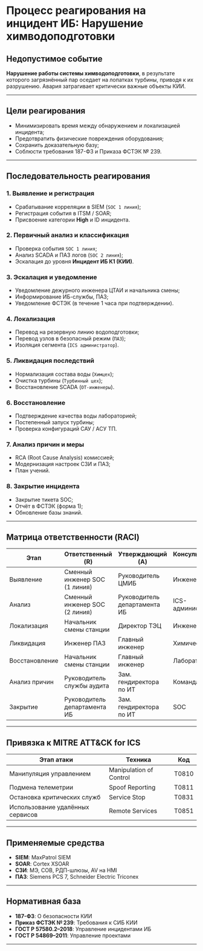 
# Процесс реагирования на инцидент ИБ: Нарушение химводоподготовки

## Недопустимое событие

**Нарушение работы системы химводоподготовки**, в результате которого загрязнённый пар оседает на лопатках турбины, приводя к их разрушению. Авария затрагивает критически важные объекты КИИ.

---

## Цели реагирования

- Минимизировать время между обнаружением и локализацией инцидента;
- Предотвратить физические повреждения оборудования;
- Сохранить доказательную базу;
- Соблюсти требования 187-ФЗ и Приказа ФСТЭК № 239.

---

## Последовательность реагирования

### 1. Выявление и регистрация
- Срабатывание корреляции в SIEM (`SOC 1 линия`);
- Регистрация события в ITSM / SOAR;
- Присвоение категории **High** и ID инцидента.

### 2. Первичный анализ и классификация
- Проверка события `SOC 1 линия`;
- Анализ SCADA и ПАЗ логов (`SOC 2 линия`);
- Эскалация до уровня **Инцидент ИБ К1 (КИИ)**.

### 3. Эскалация и уведомление
- Уведомление дежурного инженера ЦТАИ и начальника смены;
- Информирование ИБ-службы, ПАЗ;
- Уведомление ФСТЭК (в течение 1 часа при подтверждении).

### 4. Локализация
- Перевод на резервную линию водоподготовки;
- Перевод узлов в безопасный режим (`ПАЗ`);
- Изоляция сегмента (`ICS администратор`).

### 5. Ликвидация последствий
- Нормализация состава воды (`Химцех`);
- Очистка турбины (`Турбинный цех`);
- Восстановление SCADA (`OT-инженеры`).

### 6. Восстановление
- Подтверждение качества воды лабораторией;
- Постепенный запуск турбины;
- Проверка конфигураций САУ / АСУ ТП.

### 7. Анализ причин и меры
- RCA (Root Cause Analysis) комиссией;
- Модернизация настроек СЗИ и ПАЗ;
- План учений.

### 8. Закрытие инцидента
- Закрытие тикета SOC;
- Отчёт в ФСТЭК (форма 1);
- Обновление базы знаний.

---

## Матрица ответственности (RACI)

| Этап             | Ответственный (R)                  | Утверждающий (A)             | Консультируемый (C)        | Информируемый (I)           |
|------------------|------------------------------------|-------------------------------|-----------------------------|-----------------------------|
| Выявление        | Сменный инженер SOC (1 линия)      | Руководитель ЦМИБ            | Инженеры ПАЗ                | Начальник смены станции     |
| Анализ           | Сменный инженер SOC (2 линия)      | Руководитель департамента ИБ | ICS-администраторы          | Главный инженер             |
| Локализация      | Начальник смены станции            | Директор ТЭЦ                  | Инженер ПАЗ                 | SOC, химический цех         |
| Ликвидация       | Инженер ПАЗ                        | Главный инженер              | Химический цех              | SOC, турбинный цех          |
| Восстановление   | Начальник смены станции            | Главный инженер              | Лаборатория                 | SOC                         |
| Анализ причин    | Руководитель службы аудита         | Зам. гендиректора по ИТ      | Команда проекта             | ФСТЭК                       |
| Закрытие         | Руководитель департамента ИБ       | Зам. гендиректора по ИТ      | SOC                         | Все службы                  |

---

## Привязка к MITRE ATT&CK for ICS

| Этап атаки                     | Техника                            | Код   |
|--------------------------------|-------------------------------------|-------|
| Манипуляция управлением        | Manipulation of Control            | T0810 |
| Подмена телеметрии             | Spoof Reporting                    | T0811 |
| Остановка критических служб    | Service Stop                       | T0831 |
| Использование удалённых сервисов | Remote Services                  | T0851 |

---

## Применяемые средства

- **SIEM**: MaxPatrol SIEM
- **SOAR**: Cortex XSOAR
- **СЗИ**: МЭ, СОВ, РДП-шлюзы, AV на HMI
- **ПАЗ**: Siemens PCS 7, Schneider Electric Triconex

---

## Нормативная база

- **187-ФЗ**: О безопасности КИИ
- **Приказ ФСТЭК № 239**: Требования к СИБ КИИ
- **ГОСТ Р 57580.2–2018**: Управление инцидентами ИБ
- **ГОСТ Р 54869–2011**: Управление проектами

---

